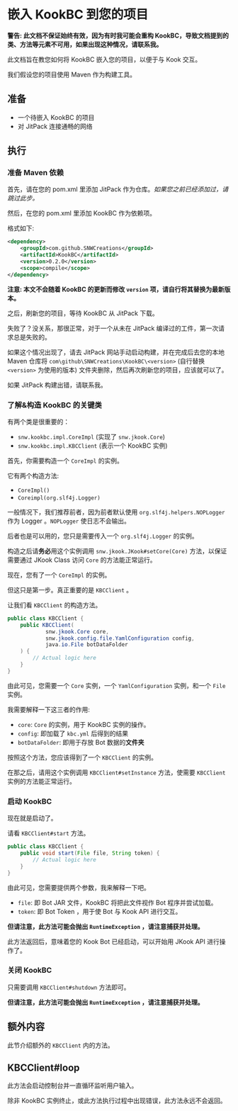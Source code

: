 # 嵌入 KookBC 到您的项目

**警告: 此文档不保证始终有效，因为有时我可能会重构 KookBC，导致文档提到的类、方法等元素不可用，如果出现这种情况，请联系我。**

此文档旨在教您如何将 KookBC 嵌入您的项目，以便于与 Kook 交互。

我们假设您的项目使用 Maven 作为构建工具。

## 准备

* 一个待嵌入 KookBC 的项目
* 对 JitPack 连接通畅的网络

## 执行

### 准备 Maven 依赖

首先，请在您的 pom.xml 里添加 JitPack 作为仓库。_如果您之前已经添加过，请跳过此步。_

然后，在您的 pom.xml 里添加 KookBC 作为依赖项。

格式如下:

```xml
<dependency>
    <groupId>com.github.SNWCreations</groupId>
    <artifactId>KookBC</artifactId>
    <version>0.2.0</version>
    <scope>compile</scope>
</dependency>
```

**注意: 本文不会随着 KookBC 的更新而修改 `version` 项，请自行将其替换为最新版本。**

之后，刷新您的项目，等待 KookBC 从 JitPack 下载。

失败了？没关系，那很正常，对于一个从未在 JitPack 编译过的工件，第一次请求总是失败的。 

如果这个情况出现了，请去 JitPack 网站手动启动构建，并在完成后去您的本地 Maven 仓库将 `com\github\SNWCreations\KookBC\<version>` (自行替换 `<version>` 为使用的版本) 文件夹删除，然后再次刷新您的项目，应该就可以了。

如果 JitPack 构建出错，请联系我。

### 了解&构造 KookBC 的关键类

有两个类是很重要的：

* `snw.kookbc.impl.CoreImpl` (实现了 `snw.jkook.Core`)
* `snw.kookbc.impl.KBCClient` (表示一个 KookBC 实例)

首先，你需要构造一个 `CoreImpl` 的实例。

它有两个构造方法:

* `CoreImpl()`
* `Coreimpl(org.slf4j.Logger)`

一般情况下，我们推荐前者，因为前者默认使用 `org.slf4j.helpers.NOPLogger` 作为 Logger 。`NOPLogger` 使日志不会输出。

后者也是可以用的，您只是需要传入一个 `org.slf4j.Logger` 的实例。

构造之后请**务必**用这个实例调用 `snw.jkook.JKook#setCore(Core)` 方法，以保证需要通过 JKook Class 访问 `Core` 的方法能正常运行。

现在，您有了一个 `CoreImpl` 的实例。

但这只是第一步。真正重要的是 `KBCClient` 。

让我们看 `KBCClient` 的构造方法。

```java
public class KBCClient {
    public KBCClient(
            snw.jkook.Core core,
            snw.jkook.config.file.YamlConfiguration config,
            java.io.File botDataFolder
    ) {
        // Actual logic here
    }
}
```

由此可见，您需要一个 `Core` 实例，一个 `YamlConfiguration` 实例，和一个 `File` 实例。

我需要解释一下这三者的作用:

* `core`: `Core` 的实例，用于 KookBC 实例的操作。
* `config`: 即加载了 `kbc.yml` 后得到的结果
* `botDataFolder`: 即用于存放 Bot 数据的**文件夹**

按照这个方法，您应该得到了一个 `KBCClient` 的实例。

在那之后，请用这个实例调用 `KBCClient#setInstance` 方法，使需要 `KBCClient` 实例的方法能正常运行。

### 启动 KookBC

现在就是启动了。

请看 `KBCClient#start` 方法。

```java
public class KBCClient {
    public void start(File file, String token) {
        // Actual logic here 
    }
}
```

由此可见，您需要提供两个参数，我来解释一下吧。

* `file`: 即 Bot JAR 文件，KookBC 将把此文件视作 Bot 程序并尝试加载。
* `token`: 即 Bot Token ，用于使 Bot 与 Kook API 进行交互。

**但请注意，此方法可能会抛出 `RuntimeException` ，请注意捕获并处理。**

此方法返回后，意味着您的 Kook Bot 已经启动，可以开始用 JKook API 进行操作了。

### 关闭 KookBC

只需要调用 `KBCClient#shutdown` 方法即可。

**但请注意，此方法可能会抛出 `RuntimeException` ，请注意捕获并处理。**

## 额外内容

此节介绍额外的 `KBCClient` 内的方法。

## KBCClient#loop

此方法会启动控制台并一直循环监听用户输入。

除非 KookBC 实例终止，或此方法执行过程中出现错误，此方法永远不会返回。
